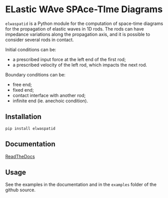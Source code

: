 # ELastic WAve SPAce-TIme Diagrams

`elwaspatid` is a Python module for the computation of space-time diagrams for
the propagation of elastic waves in 1D rods. The rods can have impedance variations
along the propagation axis, and it is possible to consider several rods in contact.

Initial conditions can be:

* a prescribed input force at the left end of the first rod;
* a prescribed velocity of the left rod, which impacts the next rod.

Boundary conditions can be:

* free end;
* fixed end;
* contact interface with another rod;
* infinite end (ie. anechoic condition).


## Installation

`pip install elwaspatid`

## Documentation

[ReadTheDocs](https://elwa-spatid.readthedocs.io)

## Usage

See the examples in the documentation and in the `examples` folder of the github source.


